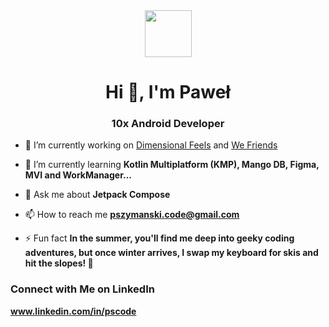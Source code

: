 <div align="center">
  <img src="https://github.com/Pablit0x/Pablit0x/assets/76017191/9d7e3364-4fbc-46bc-b06d-c3eb48d83922" width="75" height="75">
    <h1>Hi 👋, I'm Paweł</h1>
</div>

<h3 align="center">10x Android Developer</h3>

- 🔭 I’m currently working on [Dimensional Feels](https://github.com/Pablit0x/Dimensional-Feels) and [We Friends](https://github.com/Pablit0x/WeFriends) 

- 🌱 I’m currently learning **Kotlin Multiplatform (KMP), Mango DB, Figma, MVI and WorkManager...**

- 💬 Ask me about **Jetpack Compose**

- 📫 How to reach me **pszymanski.code@gmail.com**

- ⚡ Fun fact **In the summer, you'll find me deep into geeky coding adventures, but once winter arrives, I swap my keyboard for skis and hit the slopes! 🎿**


### Connect with Me on LinkedIn

**www.linkedin.com/in/pscode**
